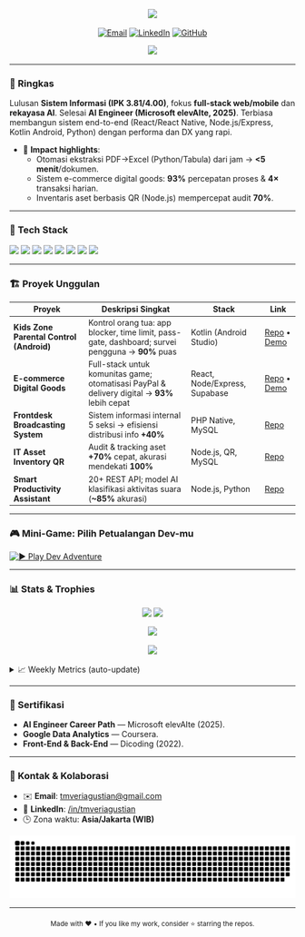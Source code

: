 <!--
  Profil README — TM Veri Agustian (@verifydream)
  Gaya: profesional, ringkas, interaktif, dan bisa di-scan cepat recruiter.
  Catatan: Ubah link Repo/Demo sesuai punyamu.
-->

<!-- Hero header dengan animasi -->
<p align="center">
  <img src="https://capsule-render.vercel.app/api?type=waving&color=0:00a8ff,100:6a00ff&height=180&text=TM%20Veri%20Agustian&fontAlign=50&fontAlignY=35&animation=fadeIn&desc=Software%20Engineer%20•%20Full-Stack%20Developer&descAlign=50&descAlignY=60"/>
</p>

<p align="center">
  <a href="mailto:tmveriagustian@gmail.com"><img alt="Email" src="https://img.shields.io/badge/Email-tmveriagustian%40gmail.com-1f6feb?style=for-the-badge&logo=gmail"></a>
  <a href="https://www.linkedin.com/in/tmveriagustian/"><img alt="LinkedIn" src="https://img.shields.io/badge/LinkedIn-/in/tmveriagustian-0a66c2?style=for-the-badge&logo=linkedin"></a>
  <a href="https://github.com/verifydream"><img alt="GitHub" src="https://img.shields.io/badge/GitHub-verifydream-111?style=for-the-badge&logo=github"></a>
</p>

<p align="center">
  <img src="https://readme-typing-svg.herokuapp.com?duration=3200&pause=800&center=true&vCenter=true&width=700&lines=Full-Stack+Developer+(Web%2FMobile);React.js+%7C+React+Native+%7C+Kotlin+(Android)+%7C+Python;AI+Enthusiast+%7C+Clean+Code+%7C+Shipping+Fast;Open+to+Collaboration+and+Opportunities" />
</p>

---

### 👋 Ringkas
Lulusan **Sistem Informasi (IPK 3.81/4.00)**, fokus **full-stack web/mobile** dan **rekayasa AI**. Selesai **AI Engineer (Microsoft elevAIte, 2025)**. Terbiasa membangun sistem end-to-end (React/React Native, Node.js/Express, Kotlin Android, Python) dengan performa dan DX yang rapi.

- 🚀 **Impact highlights**:
  - Otomasi ekstraksi PDF→Excel (Python/Tabula) dari jam → **<5 menit**/dokumen.
  - Sistem e-commerce digital goods: **93%** percepatan proses & **4×** transaksi harian.
  - Inventaris aset berbasis QR (Node.js) mempercepat audit **70%**.

---

### 🧰 Tech Stack
<p>
  <img src="https://img.shields.io/badge/Frontend-React.js-61dafb?logo=react&logoColor=000&style=for-the-badge"/>
  <img src="https://img.shields.io/badge/Mobile-React%20Native-61dafb?logo=react&logoColor=000&style=for-the-badge"/>
  <img src="https://img.shields.io/badge/Android-Kotlin-7f52ff?logo=kotlin&logoColor=fff&style=for-the-badge"/>
  <img src="https://img.shields.io/badge/Backend-Node.js-3c873a?logo=nodedotjs&logoColor=fff&style=for-the-badge"/>
  <img src="https://img.shields.io/badge/Python-Data%2FAutomation-3776ab?logo=python&logoColor=fff&style=for-the-badge"/>
  <img src="https://img.shields.io/badge/DB-MySQL%20%7C%20Supabase-4479a1?logo=mysql&logoColor=fff&style=for-the-badge"/>
  <img src="https://img.shields.io/badge/Cloud-Azure-0078d4?logo=microsoftazure&logoColor=fff&style=for-the-badge"/>
  <img src="https://img.shields.io/badge/Build-Git%20%7C%20Vercel%20%7C%20CI%2FCD-111?logo=githubactions&logoColor=fff&style=for-the-badge"/>
</p>

---

### 🏗️ Proyek Unggulan
| Proyek | Deskripsi Singkat | Stack | Link |
|---|---|---|---|
| **Kids Zone Parental Control (Android)** | Kontrol orang tua: app blocker, time limit, pass-gate, dashboard; survei pengguna → **90%** puas | Kotlin (Android Studio) | [Repo](#) • [Demo](#) |
| **E-commerce Digital Goods** | Full-stack untuk komunitas game; otomatisasi PayPal & delivery digital → **93%** lebih cepat | React, Node/Express, Supabase | [Repo](#) • [Demo](#) |
| **Frontdesk Broadcasting System** | Sistem informasi internal 5 seksi → efisiensi distribusi info **+40%** | PHP Native, MySQL | [Repo](#) |
| **IT Asset Inventory QR** | Audit & tracking aset **+70%** cepat, akurasi mendekati **100%** | Node.js, QR, MySQL | [Repo](#) |
| **Smart Productivity Assistant** | 20+ REST API; model AI klasifikasi aktivitas suara (**~85%** akurasi) | Node.js, Python | [Repo](#) |

---

### 🎮 Mini-Game: Pilih Petualangan Dev-mu

[![▶ Play Dev Adventure](https://img.shields.io/badge/Play_Dev_Adventure-CLICK-0ea5e9?logo=github)](https://verifydream.github.io/dev-adventure)

---

### 📊 Stats & Trophies
<p align="center">
  <img height="150" src="https://github-readme-stats.vercel.app/api?username=verifydream&show_icons=true&hide=issues&rank_icon=github" />
  <img height="150" src="https://github-readme-streak-stats.herokuapp.com/?user=verifydream" />
</p>
<p align="center">
  <img height="150" src="https://github-readme-stats.vercel.app/api/top-langs/?username=verifydream&layout=compact&langs_count=8" />
</p>
<p align="center">
  <img src="https://github-profile-trophy.vercel.app/?username=verifydream&theme=flat&no-frame=true&margin-w=10&row=1" />
</p>

<details>
  <summary>📈 Weekly Metrics (auto-update)</summary>
  <img src="./metrics.svg" alt="metrics"/>
</details>

---

### 🧾 Sertifikasi
- **AI Engineer Career Path** — Microsoft elevAIte (2025).  
- **Google Data Analytics** — Coursera.  
- **Front-End & Back-End** — Dicoding (2022).

---

### 🤝 Kontak & Kolaborasi
- ✉️ **Email**: <a href="mailto:tmveriagustian@gmail.com">tmveriagustian@gmail.com</a>  
- 💼 **LinkedIn**: <a href="https://www.linkedin.com/in/tmveriagustian/">/in/tmveriagustian</a>  
- 🕒 Zona waktu: **Asia/Jakarta (WIB)**

<p align="center">
  <img src="https://raw.githubusercontent.com/Platane/snk/output/github-contribution-grid-snake.svg" alt="snake animation" />
</p>

---

<!-- Footer tip -->
<p align="center">
  <sub>Made with ❤️ • If you like my work, consider ⭐ starring the repos.</sub>
</p>
